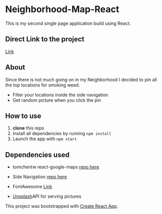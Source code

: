 # Neighborhood-Map-React
This is my second single page application build using React.


## Direct Link to the project
 [Link](https://tranc3me.github.io/neighborhod_map/)

## About

Since there is not much going on in my Neighborhood I decided to pin all the top locations for smoking weed.

* Filter your locations inside the side navigation
* Get random picture when you click the pin

## How to use

1. **clone** this repo
3. Install all dependencies by running `npm install`
4. Launch the app with `npm start`

## Dependencies used

* tomchentw react-google-maps [repo here](https://github.com/tomchentw/react-google-maps)

* Side Navigation [repo here](https://www.npmjs.com/package/react-simple-sidenav)

* FontAwesome [Link](https://fontawesome.com/)

* [Unsplash](https://unsplash.com/)API for serving pictures


This project was bootstrapped with [Create React App](https://github.com/facebookincubator/create-react-app).

